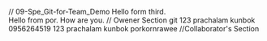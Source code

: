 // 09-Spe_Git-for-Team_Demo
Hello form third.  
Hello from por.
How are you.
// Owener Section git 
123 prachalam kunbok 0956264519
123 prachalam kunbok porkornrawee
//Collaborator's Section

